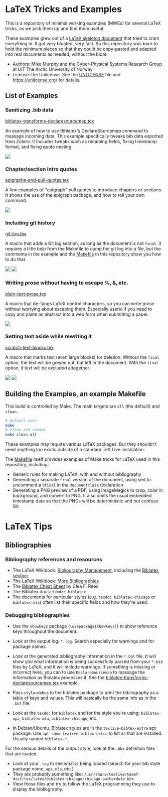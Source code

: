 LaTeX Tricks and Examples
==================================================

This is a repository of minimal working examples (MWEs) for several LaTeX
tricks, as we pick them up and find them useful.

These examples grew out of a
[LaTeX skeleton document](https://github.com/sleepymurph/template_latex_article)
that tried to cram everything in.
It got very bloated, very fast.
So this repository was born to hold the minimum pieces so that they could be
copy-pasted and adapted into real documents as needed, without the bloat.

- Authors: Mike Murphy
    and the Cyber-Physical Systems Research Group
    at UiT The Arctic University of Norway
- License: the Unlicense.
    See the [UNLICENSE](UNLICENSE) file
    and <https://unlicense.org/> for details.

List of Examples
--------------------------------------------------

### Sanitizing .bib data

[biblatex-transforms-declaresourcemap.tex](biblatex-transforms-declaresourcemap.tex)

An example of how to use Biblatex's DeclareSourcemap command to massage incoming data.
This example specifically tweaks bib data exported from Zotero.
It includes tweaks such as renaming fields, fixing timestamp format, and fixing quote nesting.

![](previews/biblatex-transforms-declaresourcemap.png)

### Chapter/section intro quotes

[epigraphs-and-pull-quotes.tex](epigraphs-and-pull-quotes.tex)

A few examples of "epigraph" pull quotes to introduce chapters or sections.
It shows the use of the epigraph package, and how to roll your own command.

![](previews/epigraphs-and-pull-quotes.png)

### Including git history

[git-log.tex](git-log.tex)

A macro that adds a Git log section, as long as the document is not `final`.
It requires a little help from the Makefile to dump the git log into a file,
but the comments in the example and the
[Makefile](Makefile) in this repository show you how to do that.

![](previews/git-log.png)
![](previews/git-log-final.png)

### Writing prose without having to escape %, &, etc.

[plain-text-prose.tex](plain-text-prose.tex)

A macro that de-fangs LaTeX control characters, so you can write prose without worrying about escaping them.
Especially useful if you need to copy and paste an abstract into a web form when submitting a paper.

![](previews/plain-text-prose.png)

### Setting text aside while rewriting it

[scratch-text-blocks.tex](scratch-text-blocks.tex)

A macro that marks text (even large blocks) for deletion.
Without the `final` option, the text will be greyed out, but left in the document.
With the `final` option, it text will be excluded altogether.

![](previews/scratch-text-blocks.png)
![](previews/scratch-text-blocks-final.png)


Building the Examples, an example Makefile
--------------------------------------------------

This build is controlled by Make. The main targets are `all` (the default) and `clean`.

```bash
# Default make
make
# Clean and remake
make clean all
```

These examples may require various LaTeX packages.
But they shouldn't need anything too exotic
outside of a standard TeX Live installation.

The [Makefile](Makefile) itself provides examples of Make tricks for LaTeX used
in this repository, including:

- Generic rules for making LaTeX, with and without bibliography
- Generating a separate `final` version of the document,
    using sed to uncomment a `%final` in the `documentclass` declaration
- Generating a PNG preview of a PDF,
    using ImageMagick to crop, color in background, and convert to PNG.
    It also omits the usual embedded timestamp data so that the PNGs will be
    deterministic and not confuse Git.

LaTeX Tips
==================================================

Bibliographies
--------------------------------------------------

### Bibliography references and resources

- The LaTeX Wikibook: [Bibliography Management](https://en.wikibooks.org/wiki/LaTeX/Bibliography_Management),
    including the [Biblatex section](https://en.wikibooks.org/wiki/LaTeX/Bibliography_Management#biblatex)
- The LaTeX Wikibook: [More Bibliographies](https://en.wikibooks.org/wiki/LaTeX/More_Bibliographies)
- The [Biblatex Cheat Sheet](http://tug.ctan.org/info/biblatex-cheatsheet/biblatex-cheatsheet.pdf) by  Clea F. Rees
- The Biblatex docs: `texdoc biblatex`
- The documents for particular styles (e.g. `texdoc biblatex-chicago` or `biblatex-mla`)
    often list their specific fields and how they're used.

### Debugging bibliographies

- Use the `showkeys` package (`\usepackage{showkeys}`) to show reference keys throughout the document.

- Look at the output log: `*.log`.
    Search especially for warnings and for package names.

- Look at the generated bibliography information in the `*.bbl` file.
    It will show you what information is being successfully parsed from your
    `*.bib` files by LaTeX, and it will include warnings. If something is
    missing or incorrect here, you can to use `DeclareSourcemap` to massage the
    information as Biblatex processes it. See the
    [biblatex-transforms-declaresourcemap.tex](biblatex-transforms-declaresourcemap.tex)
    example.

- Pass `style=debug` to the biblatex package
    to print the bibliography as a table of keys and values.
    This will basically be the same info as in the `.bbl` file.

- Look at the `texdoc` for `biblatex` and for the style you're using:
    `biblatex-apa`, `biblatex-mla`, `biblatex-chicago`, etc.

- In Debian/Ubuntu, Biblatex styles are in the `texlive-bibtex-extra` apt
  package. Use `apt show texlive-bibtex-extra` to list all that are installed.
  Usually named `biblatex-*`.

For the serious details of the output style,
look at the `.bbx` definition files that are loaded.

- Look at your `.log` to see what is being loaded (search for your bib style
  package name, `apa`, `mla`, etc.)
- They are probably something like:
  `/usr/share/texlive/texmf-dist/tex/latex/biblatex-chicago/chicago-authordate.bbx`
- View those files and try to follow the LaTeX programming they use to display
  the bibliography.
